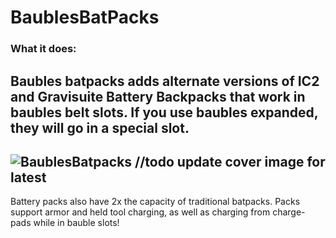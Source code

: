 # BaublesBatPacks
### What it does:
Baubles batpacks adds alternate versions of IC2 and Gravisuite Battery Backpacks that work in baubles belt slots.
If you use baubles expanded, they will go in a special slot.
----
![BaublesBatpacks](https://user-images.githubusercontent.com/50430417/170723084-d307c10e-e240-455b-90bc-73a8a2a1c142.png)
//todo update cover image for latest
----
Battery packs also have 2x the capacity of traditional batpacks.
Packs support armor and held tool charging, as well as charging from charge-pads while in bauble slots!

